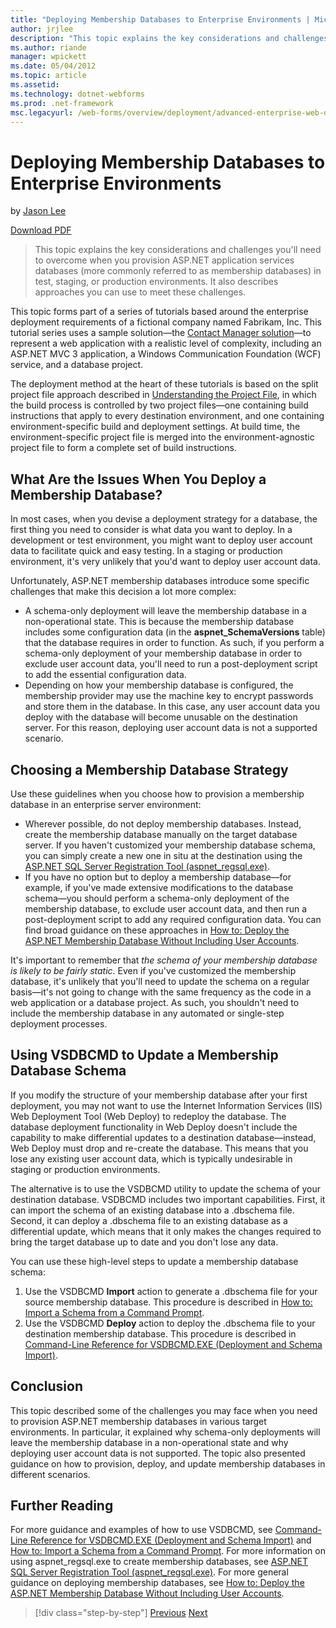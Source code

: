 ```yaml
---
title: "Deploying Membership Databases to Enterprise Environments | Microsoft Docs"
author: jrjlee
description: "This topic explains the key considerations and challenges you&#x27;ll need to overcome when you provision ASP.NET application services databases (more common..."
ms.author: riande
manager: wpickett
ms.date: 05/04/2012
ms.topic: article
ms.assetid: 
ms.technology: dotnet-webforms
ms.prod: .net-framework
msc.legacyurl: /web-forms/overview/deployment/advanced-enterprise-web-deployment/deploying-membership-databases-to-enterprise-environments
---
```

Deploying Membership Databases to Enterprise Environments
====================
by [Jason Lee](https://github.com/jrjlee)

[Download PDF](https://msdnshared.blob.core.windows.net/media/MSDNBlogsFS/prod.evol.blogs.msdn.com/CommunityServer.Blogs.Components.WeblogFiles/00/00/00/63/56/8130.DeployingWebAppsInEnterpriseScenarios.pdf)

> This topic explains the key considerations and challenges you&#x27;ll need to overcome when you provision ASP.NET application services databases (more commonly referred to as membership databases) in test, staging, or production environments. It also describes approaches you can use to meet these challenges.


This topic forms part of a series of tutorials based around the enterprise deployment requirements of a fictional company named Fabrikam, Inc. This tutorial series uses a sample solution&#x2014;the [Contact Manager solution](../web-deployment-in-the-enterprise/the-contact-manager-solution.md)&#x2014;to represent a web application with a realistic level of complexity, including an ASP.NET MVC 3 application, a Windows Communication Foundation (WCF) service, and a database project.

The deployment method at the heart of these tutorials is based on the split project file approach described in [Understanding the Project File](../web-deployment-in-the-enterprise/understanding-the-project-file.md), in which the build process is controlled by two project files&#x2014;one containing build instructions that apply to every destination environment, and one containing environment-specific build and deployment settings. At build time, the environment-specific project file is merged into the environment-agnostic project file to form a complete set of build instructions.

## What Are the Issues When You Deploy a Membership Database?

In most cases, when you devise a deployment strategy for a database, the first thing you need to consider is what data you want to deploy. In a development or test environment, you might want to deploy user account data to facilitate quick and easy testing. In a staging or production environment, it&#x27;s very unlikely that you&#x27;d want to deploy user account data.

Unfortunately, ASP.NET membership databases introduce some specific challenges that make this decision a lot more complex:

- A schema-only deployment will leave the membership database in a non-operational state. This is because the membership database includes some configuration data (in the **aspnet\_SchemaVersions** table) that the database requires in order to function. As such, if you perform a schema-only deployment of your membership database in order to exclude user account data, you&#x27;ll need to run a post-deployment script to add the essential configuration data.
- Depending on how your membership database is configured, the membership provider may use the machine key to encrypt passwords and store them in the database. In this case, any user account data you deploy with the database will become unusable on the destination server. For this reason, deploying user account data is not a supported scenario.

## Choosing a Membership Database Strategy

Use these guidelines when you choose how to provision a membership database in an enterprise server environment:

- Wherever possible, do not deploy membership databases. Instead, create the membership database manually on the target database server. If you haven&#x27;t customized your membership database schema, you can simply create a new one in situ at the destination using the [ASP.NET SQL Server Registration Tool (aspnet\_regsql.exe)](https://msdn.microsoft.com/en-us/library/ms229862(v=vs.100).aspx).
- If you have no option but to deploy a membership database&#x2014;for example, if you&#x27;ve made extensive modifications to the database schema&#x2014;you should perform a schema-only deployment of the membership database, to exclude user account data, and then run a post-deployment script to add any required configuration data. You can find broad guidance on these approaches in [How to: Deploy the ASP.NET Membership Database Without Including User Accounts](https://msdn.microsoft.com/en-us/library/ff361972(v=vs.100).aspx).

It&#x27;s important to remember that *the schema of your membership database is likely to be fairly static*. Even if you&#x27;ve customized the membership database, it&#x27;s unlikely that you&#x27;ll need to update the schema on a regular basis&#x2014;it&#x27;s not going to change with the same frequency as the code in a web application or a database project. As such, you shouldn&#x27;t need to include the membership database in any automated or single-step deployment processes.

## Using VSDBCMD to Update a Membership Database Schema

If you modify the structure of your membership database after your first deployment, you may not want to use the Internet Information Services (IIS) Web Deployment Tool (Web Deploy) to redeploy the database. The database deployment functionality in Web Deploy doesn&#x27;t include the capability to make differential updates to a destination database&#x2014;instead, Web Deploy must drop and re-create the database. This means that you lose any existing user account data, which is typically undesirable in staging or production environments.

The alternative is to use the VSDBCMD utility to update the schema of your destination database. VSDBCMD includes two important capabilities. First, it can import the schema of an existing database into a .dbschema file. Second, it can deploy a .dbschema file to an existing database as a differential update, which means that it only makes the changes required to bring the target database up to date and you don&#x27;t lose any data.

You can use these high-level steps to update a membership database schema:

1. Use the VSDBCMD **Import** action to generate a .dbschema file for your source membership database. This procedure is described in [How to: Import a Schema from a Command Prompt](https://msdn.microsoft.com/en-us/library/dd172135.aspx).
2. Use the VSDBCMD **Deploy** action to deploy the .dbschema file to your destination membership database. This procedure is described in [Command-Line Reference for VSDBCMD.EXE (Deployment and Schema Import)](https://msdn.microsoft.com/en-us/library/dd193283.aspx).

## Conclusion

This topic described some of the challenges you may face when you need to provision ASP.NET membership databases in various target environments. In particular, it explained why schema-only deployments will leave the membership database in a non-operational state and why deploying user account data is not supported. The topic also presented guidance on how to provision, deploy, and update membership databases in different scenarios.

## Further Reading

For more guidance and examples of how to use VSDBCMD, see [Command-Line Reference for VSDBCMD.EXE (Deployment and Schema Import)](https://msdn.microsoft.com/en-us/library/dd193283.aspx) and [How to: Import a Schema from a Command Prompt](https://msdn.microsoft.com/en-us/library/dd172135.aspx). For more information on using aspnet\_regsql.exe to create membership databases, see [ASP.NET SQL Server Registration Tool (aspnet\_regsql.exe)](https://msdn.microsoft.com/en-us/library/ms229862(v=vs.100).aspx). For more general guidance on deploying membership databases, see [How to: Deploy the ASP.NET Membership Database Without Including User Accounts](https://msdn.microsoft.com/en-us/library/ff361972(v=vs.100).aspx).

>[!div class="step-by-step"]
[Previous](deploying-database-role-memberships-to-test-environments.md)
[Next](excluding-files-and-folders-from-deployment.md)